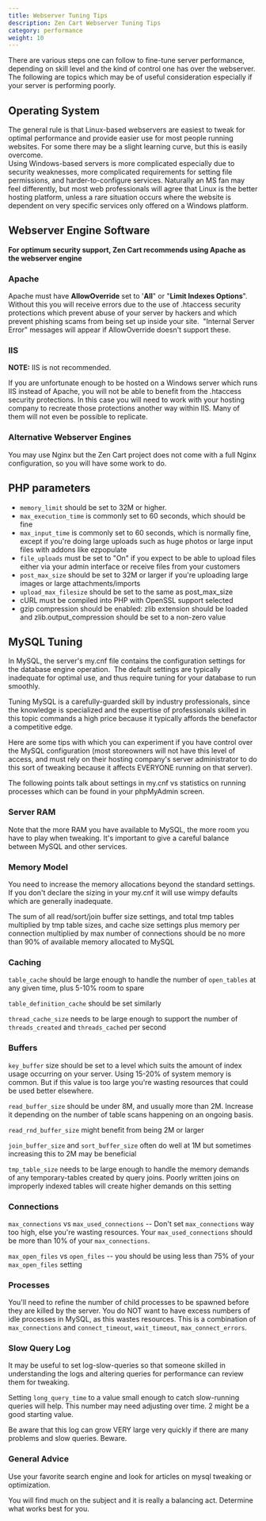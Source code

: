 ```yaml
---
title: Webserver Tuning Tips 
description: Zen Cart Webserver Tuning Tips 
category: performance
weight: 10
---
```


There are various steps one can follow to fine-tune server performance, depending on skill level and the kind of control one has over the webserver. The following are topics which may be of useful consideration especially if your server is performing poorly.

## Operating System

The general rule is that Linux-based webservers are easiest to tweak for optimal performance and provide easier use for most people running websites. For some there may be a slight learning curve, but this is easily overcome.  
Using Windows-based servers is more complicated especially due to security weaknesses, more complicated requirements for setting file permissions, and harder-to-configure services. Naturally an MS fan may feel differently, but most web professionals will agree that Linux is the better hosting platform, unless a rare situation occurs where the website is dependent on very specific services only offered on a Windows platform.

## Webserver Engine Software

**For optimum security support</font>, Zen Cart recommends using Apache as the webserver engine**

### Apache

Apache must have **AllowOverride** set to '**All**" or "**Limit Indexes Options**".  
Without this you will receive errors due to the use of .htaccess security protections which prevent abuse of your server by hackers and which prevent phishing scams from being set up inside your site.  "Internal Server Error" messages will appear if AllowOverride doesn't support these.

### IIS

**NOTE:** IIS is not recommended. 

If you are unfortunate enough to be hosted on a Windows server which runs IIS instead of Apache, you will not be able to benefit from the .htaccess security protections. In this case you will need to work with your hosting company to recreate those protections another way within IIS. Many of them will not even be possible to replicate.  

### Alternative Webserver Engines

You may use Nginx but the Zen Cart project does not come with a full Nginx configuration, so you will have some work to do. 

## PHP parameters

- `memory_limit` should be set to 32M or higher. 
- `max_execution_time` is commonly set to 60 seconds, which should be fine  
- `max_input_time` is commonly set to 60 seconds, which is normally fine, except if you're doing large uploads such as huge photos or large input files with addons like ezpopulate  
- `file_uploads` must be set to "On" if you expect to be able to upload files either via your admin interface or receive files from your customers  
- `post_max_size` should be set to 32M or larger if you're uploading large images or large attachments/imports  
- `upload_max_filesize` should be set to the same as post_max_size  
- cURL must be compiled into PHP with OpenSSL support selected  
- gzip compression should be enabled: zlib extension should be loaded and zlib.output_compression should be set to a non-zero value  

## MySQL Tuning

In MySQL, the server's my.cnf file contains the configuration settings for the database engine operation.  The default settings are typically inadequate for optimal use, and thus require tuning for your database to run smoothly.

Tuning MySQL is a carefully-guarded skill by industry professionals, since the knowledge is specialized and the expertise of professionals skilled in this topic commands a high price because it typically affords the benefactor a competitive edge.

Here are some tips with which you can experiment if you have control over the MySQL configuration (most storeowners will not have this level of access, and must rely on their hosting company's server administrator to do this sort of tweaking because it affects EVERYONE running on that server).

The following points talk about settings in my.cnf vs statistics on running processes which can be found in your phpMyAdmin screen.

### Server RAM

Note that the more RAM you have available to MySQL, the more room you have to play when tweaking. It's important to give a careful balance between MySQL and other services.  

### Memory Model

You need to increase the memory allocations beyond the standard settings. If you don't declare the sizing in your my.cnf it will use wimpy defaults which are generally inadequate.

The sum of all read/sort/join buffer size settings, and total tmp tables multiplied by tmp table sizes, and cache size settings plus memory per connection multiplied by max number of connections should be no more than 90% of available memory allocated to MySQL

### Caching

`table_cache` should be large enough to handle the number of `open_tables` at any given time, plus 5-10% room to spare  

`table_definition_cache` should be set similarly

`thread_cache_size` needs to be large enough to support the number of `threads_created` and `threads_cached` per second

### Buffers

`key_buffer` size should be set to a level which suits the amount of index usage occurring on your server. Using 15-20% of system memory is common. But if this value is too large you're wasting resources that could be used better elsewhere.

`read_buffer_size` should be under 8M, and usually more than 2M. Increase it depending on the number of table scans happening on an ongoing basis.

`read_rnd_buffer_size` might benefit from being 2M or larger

`join_buffer_size` and `sort_buffer_size` often do well at 1M but sometimes increasing this to 2M may be beneficial

`tmp_table_size` needs to be large enough to handle the memory demands of any temporary-tables created by query joins. Poorly written joins on improperly indexed tables will create higher demands on this setting

### Connections

`max_connections` vs `max_used_connections` -- Don't set `max_connections` way too high, else you're wasting resources. Your `max_used_connections` should be more than 10% of your `max_connections`.

`max_open_files` vs `open_files` -- you should be using less than 75% of your `max_open_files` setting

### Processes

You'll need to refine the number of child processes to be spawned before they are killed by the server. You do NOT want to have excess numbers of idle processes in MySQL, as this wastes resources. This is a combination of `max_connections` and `connect_timeout`, `wait_timeout`, `max_connect_errors`.

### Slow Query Log

It may be useful to set log-slow-queries so that someone skilled in understanding the logs and altering queries for performance can review them for tweaking.  

Setting `long_query_time` to a value small enough to catch slow-running queries will help. This number may need adjusting over time. 2 might be a good starting value.  

Be aware that this log can grow VERY large very quickly if there are many problems and slow queries. Beware.

### General Advice

Use your favorite search engine and look for articles on mysql tweaking or optimization.

You will find much on the subject and it is really a balancing act. Determine what works best for you.

